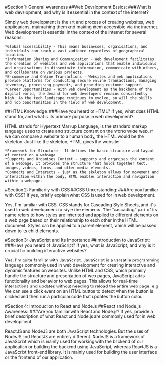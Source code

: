 #Section 1: General Awareness
##Web Development Basics:
###What is web development, and why is it essential in the context of the internet?

Simply web development is the art and process of creating websites, web applications, maintaining them and making them accessible via the internet.
Web development is essential in the context of the internet for several reasons:

    *Global accessibility - This means businesses, organisations, and individuals can reach a vast audience regardless of geographical location.
    *Information Sharing and Communication - Web development facilitates the creation of websites and web applications that enable individuals and organisations to disseminate information, communicate with others, and collaborate on various projects.
    *E-commerce and Online Transactions - Websites and web applications provide platforms for conducting secure online transactions, managing inventory, processing payments, and providing customer support.
    *Career Opportunities - With web development as the backbone of the digital world, the demand for web developers remains consistently high. As the tech landscape continues to evolve, so will the skills and job opportunities in the field of web development. 

##HTML Knowledge:
###Have you heard of HTML? If yes, what does HTML stand for, and what is its primary purpose in web development?

HTML stands for Hypertext Markup Language, is the standard markup language used to create and structure content on the World Wide Web. If we can compare a website to a human body, the HTML would be the skeleton.
Just like the skeleton, HTML gives the website:

    *Framework for Structure - It defines the basic structure and layout of content on a webpage.
    *Supports and Organises Content - supports and organises the content of a webpage. It provides the structure that holds together text, images, videos, forms, and other media elements.
    *Connects and Interacts - just as the skeleton allows for movement and interaction within the body, HTML enables interaction and navigation within a webpage.


#Section 2: Familiarity with CSS
##CSS Understanding:
###Are you familiar with CSS? If yes, briefly explain what CSS is used for in web development.

Yes, I'm familiar with CSS. CSS stands for Cascading Style Sheets, and it's used in web development to style the  elements. The “cascading” part of its name refers to how styles are inherited and applied to different elements on a web page based on their relationship to each other in the HTML document. Styles can be applied to a parent element, which will be passed down to its child elements.


#Section 3: JavaScript and Its Importance
##Introduction to JavaScript:
###Have you heard of JavaScript? If yes, what is JavaScript, and why is it crucial for building interactive websites?

Yes, I'm quite familiar with JavaScript. JavaScript is a versatile programming language commonly used in web development for creating interactive and dynamic features on websites. Unlike HTML and CSS, which primarily handle the structure and presentation of web pages, JavaScript adds functionality and behavior to web pages. This allows for real-time interactions and updates without needing to reload the entire web page. e.g We can use a  click event on an HTML button to  detect when the button is clicked and then run a particular code that updates the button color.


#Section 4: Introduction to React and Node.js
##React and Node.js Awareness:
###Are you familiar with React and Node.js? If yes, provide a brief description of what React and Node.js are commonly used for in web development.

ReactJS and NodeJS are both JavaScript technologies. But the uses of NodeJS and ReactJS are entirely different. NodeJS is a framework of JavaScript which is mainly used for working with the backend of our application or building the backend using JavaScript, whereas ReactJS is a JavaScript front-end library. It is mainly used for building the user interface or the frontend of our application.